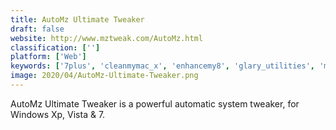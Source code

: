 ```yaml
---
title: AutoMz Ultimate Tweaker
draft: false 
website: http://www.mztweak.com/AutoMz.html
classification: ['']
platform: ['Web']
keywords: ['7plus', 'cleanmymac_x', 'enhancemy8', 'glary_utilities', 'mz_ultimate_tools', 'puran_utilities', 'remo_more', 'slimcleaner', 'system_mechanic', 'toggle-tweaker', 'tweak-7', 'tweaknow_powerpack', 'tweakvista', 'uniblue_systemtweaker', 'unity_tweak_tool', 'x-setup_pro', 'xtweaker', 'xdn_tweaker', 'yamicsoft_windows_manager']
image: 2020/04/AutoMz-Ultimate-Tweaker.png
---
```

AutoMz Ultimate Tweaker is a powerful automatic system tweaker, for Windows Xp, Vista & 7.